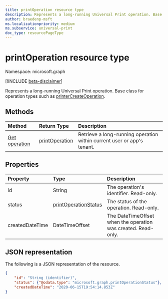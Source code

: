 ```yaml
---
title: printOperation resource type
description: Represents a long-running Universal Print operation. Base class for operation types such as printerCreateOperation.
author: braedenp-msft
ms.localizationpriority: medium
ms.subservice: universal-print
doc_type: resourcePageType
---
```


# printOperation resource type

Namespace: microsoft.graph

[!INCLUDE [beta-disclaimer](../../includes/beta-disclaimer.md)]

Represents a long-running Universal Print operation. Base class for operation types such as [printerCreateOperation](printercreateoperation.md).

## Methods

| Method       | Return Type | Description |
|:-------------|:------------|:------------|
| [Get operation](../api/printoperation-get.md) | [printOperation](printoperation.md) | Retrieve a long-running operation within current user or app's tenant. |

## Properties
| Property     | Type        | Description |
|:-------------|:------------|:------------|
|id|String|The operation's identifier. Read-only.|
|status|[printOperationStatus](printoperationstatus.md)|The status of the operation. Read-only.|
|createdDateTime|DateTimeOffset|The DateTimeOffset when the operation was created. Read-only.|

## JSON representation

The following is a JSON representation of the resource.

<!-- {
  "blockType": "resource",
  "optionalProperties": [

  ],
  "@odata.type": "microsoft.graph.printOperation",
  "keyProperty": "id",
  "baseType":"microsoft.graph.entity"
}-->

```json
{
    "id": "String (identifier)",
    "status": {"@odata.type": "microsoft.graph.printOperationStatus"},
    "createdDateTime": "2020-06-15T19:54:14.853Z"
}
```

<!-- uuid: 8fcb5dbc-d5aa-4681-8e31-b001d5168d79
2015-10-25 14:57:30 UTC -->
<!-- {
  "type": "#page.annotation",
  "description": "printOperation resource",
  "keywords": "",
  "section": "documentation",
  "tocPath": ""
}-->


